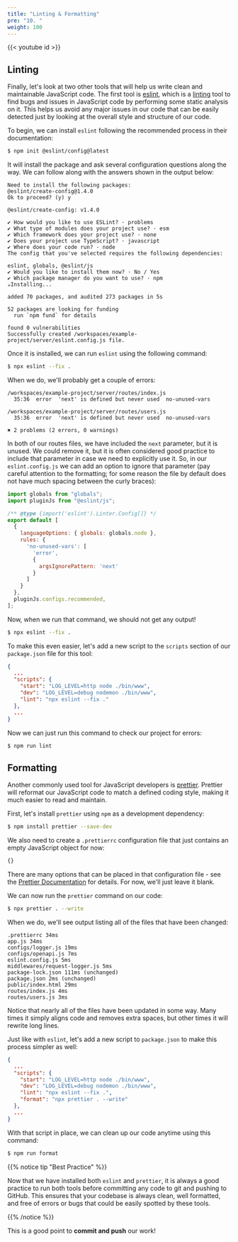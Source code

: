 ```yaml
---
title: "Linting & Formatting"
pre: "10. "
weight: 100
---
```


{{< youtube id >}}

## Linting

Finally, let's look at two other tools that will help us write clean and maintainable JavaScript code. The first tool is [eslint](https://www.npmjs.com/package/eslint), which is a [linting](https://en.wikipedia.org/wiki/Lint_(software)) tool to find bugs and issues in JavaScript code by performing some static analysis on it. This helps us avoid any major issues in our code that can be easily detected just by looking at the overall style and structure of our code.

To begin, we can install `eslint` following the recommended process in their documentation:

```bash {title="terminal"}
$ npm init @eslint/config@latest
```

It will install the package and ask several configuration questions along the way. We can follow along with the answers shown in the output below:

``` {title="output"}
Need to install the following packages:
@eslint/create-config@1.4.0
Ok to proceed? (y) y

@eslint/create-config: v1.4.0

✔ How would you like to use ESLint? · problems
✔ What type of modules does your project use? · esm
✔ Which framework does your project use? · none
✔ Does your project use TypeScript? · javascript
✔ Where does your code run? · node
The config that you've selected requires the following dependencies:

eslint, globals, @eslint/js
✔ Would you like to install them now? · No / Yes
✔ Which package manager do you want to use? · npm
☕️Installing...

added 70 packages, and audited 273 packages in 5s

52 packages are looking for funding
  run `npm fund` for details

found 0 vulnerabilities
Successfully created /workspaces/example-project/server/eslint.config.js file.
```

Once it is installed, we can run `eslint` using the following command:

```bash {title="terminal"}
$ npx eslint --fix .
```

When we do, we'll probably get a couple of errors:

``` {title="output"}
/workspaces/example-project/server/routes/index.js
  35:36  error  'next' is defined but never used  no-unused-vars

/workspaces/example-project/server/routes/users.js
  35:36  error  'next' is defined but never used  no-unused-vars

✖ 2 problems (2 errors, 0 warnings)
```

In both of our routes files, we have included the `next` parameter, but it is unused. We could remove it, but it is often considered good practice to include that parameter in case we need to explicitly use it. So, in our `eslint.config.js` we can add an option to ignore that parameter (pay careful attention to the formatting; for some reason the file by default does not have much spacing between the curly braces):

```js {title="eslint.config.js" hl_lines="8-15"}
import globals from "globals";
import pluginJs from "@eslint/js";

/** @type {import('eslint').Linter.Config[]} */
export default [
  {
    languageOptions: { globals: globals.node },
    rules: {
      'no-unused-vars': [
        'error',
        {
          argsIgnorePattern: 'next'
        }
      ]
    }
  },
  pluginJs.configs.recommended,
];
```

Now, when we run that command, we should not get any output!

```bash {title="terminal"}
$ npx eslint --fix .
```

To make this even easier, let's add a new script to the `scripts` section of our `package.json` file for this tool:

```json {title="package.json" hl_lines="6"}
{
  ...
  "scripts": {
    "start": "LOG_LEVEL=http node ./bin/www",
    "dev": "LOG_LEVEL=debug nodemon ./bin/www",
    "lint": "npx eslint --fix ."
  },
  ...
}
```

Now we can just run this command to check our project for errors:

```bash {title="terminal"}
$ npm run lint
```

## Formatting 

Another commonly used tool for JavaScript developers is [prettier](https://www.npmjs.com/package/prettier). Prettier will reformat our JavaScript code to match a defined coding style, making it much easier to read and maintain.

First, let's install `prettier` using `npm` as a development dependency:

```bash {title="terminal"}
$ npm install prettier --save-dev
```

We also need to create a `.prettierrc` configuration file that just contains an empty JavaScript object for now:

```js {title=".prettierrc"}
{}
```

There are many options that can be placed in that configuration file - see the [Prettier Documentation](https://prettier.io/docs/en/options) for details. For now, we'll just leave it blank.


We can now run the `prettier` command on our code:

```bash {title="terminal"}
$ npx prettier . --write
```

When we do, we'll see output listing all of the files that have been changed:

``` {title="output"}
.prettierrc 34ms
app.js 34ms
configs/logger.js 19ms
configs/openapi.js 7ms
eslint.config.js 5ms
middlewares/request-logger.js 5ms
package-lock.json 111ms (unchanged)
package.json 2ms (unchanged)
public/index.html 29ms
routes/index.js 4ms
routes/users.js 3ms
```

Notice that nearly all of the files have been updated in some way. Many times it simply aligns code and removes extra spaces, but other times it will rewrite long lines.

Just like with `eslint`, let's add a new script to `package.json` to make this process simpler as well:

```json {title="package.json" hl_lines="7"}
{
  ...
  "scripts": {
    "start": "LOG_LEVEL=http node ./bin/www",
    "dev": "LOG_LEVEL=debug nodemon ./bin/www",
    "lint": "npx eslint --fix .",
    "format": "npx prettier . --write"
  },
  ...
}
```

With that script in place, we can clean up our code anytime using this command:

```bash {title="terminal"}
$ npm run format
```

{{% notice tip "Best Practice" %}}

Now that we have installed both `eslint` and `prettier`, it is always a good practice to run both tools before committing any code to git and pushing to GitHub. This ensures that your codebase is always clean, well formatted, and free of errors or bugs that could be easily spotted by these tools.

{{% /notice %}}

This is a good point to **commit and push** our work!